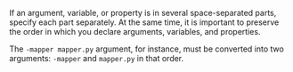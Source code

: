 If an argument, variable, or property is in several space-separated parts, specify each part separately. At the same time, it is important to preserve the order in which you declare arguments, variables, and properties.

The `-mapper mapper.py` argument, for instance, must be converted into two arguments: `-mapper` and `mapper.py` in that order.

